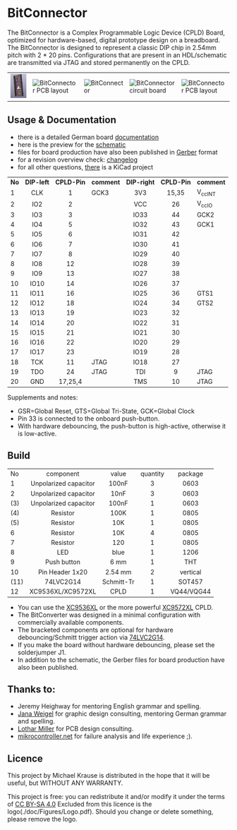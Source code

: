 # BitConnector

The BitConnector is a Complex Programmable Logic Device (CPLD) Board, optimized for hardware-based, digital prototype design on a breadboard. 
The BitConnector is designed to represent a classic DIP chip in 2.54mm pitch with 2 * 20 pins. 
Configurations that are present in an HDL/schematic are transmitted via JTAG and stored permanently on the CPLD.

<table><tr>
<td>   <img alt="BitConnector Ti-Band-Version" src="TI-BitConnector.png" width="214"> </td>
<td>   <img alt="BitConnector PCB layout" src="doc/Figures/package_equivalent.png"> </td>
<td>   <img alt="BitConnector" src="doc/Figures/BitConnector6P.png"> </td>
<td>   <img alt="BitConnector circuit board" src="doc/Figures/BitConnector v4X_F.png"> </td>
<td>   <img alt="BitConnector PCB layout" src="doc/Figures/BitConnector v4X_F2.png"> </td>
</tr></table>

## Usage & Documentation

- there is a detailed German board [documentation](https://raw.githubusercontent.com/tiband/Tiband-BitConnector/master/Board_Doc_German.pdf)
- here is the preview for the [schematic](https://github.com/tiband/Tiband-BitConnector/raw/master/schematic_v5X.pdf)
- files for board production have also been published in [Gerber](https://github.com/tiband/Tiband-BitConnector/blob/master/gerbers/gerbers_v5X.zip) format
- for a revision overview check: [changelog](https://raw.githubusercontent.com/tiband/Tiband-BitConnector/master/changelog.txt)
- for all other questions, [there](https://github.com/tiband/Tiband-BitConnector.git) is a KiCad project

|    |           |          |           |            |          |                   |
| :- | :-------: | :------: | :-------- | :--------: | :------: | :---------------- |
| **No** | **DIP-left**  | **CPLD-Pin** | **comment**   | **DIP-right**  | **CPLD-Pin** | **comment** |
| 1  |    CLK    |    1     | GCK3      |    3V3     |  15,35   | V<sub>ccINT</sub> |
| 2  |    IO2    |    2     |           |    VCC     |    26    | V<sub>ccIO</sub>  |
| 3  |    IO3    |    3     |           |    IO33    |    44    | GCK2              |
| 4  |    IO4    |    5     |           |    IO32    |    43    | GCK1              |
| 5  |    IO5    |    6     |           |    IO31    |    42    |                   |
| 6  |    IO6    |    7     |           |    IO30    |    41    |                   |
| 7  |    IO7    |    8     |           |    IO29    |    40    |                   |
| 8  |    IO8    |    12    |           |    IO28    |    39    |                   |
| 9  |    IO9    |    13    |           |    IO27    |    38    |                   |
| 10 |   IO10    |    14    |           |    IO26    |    37    |                   |
| 11 |   IO11    |    16    |           |    IO25    |    36    | GTS1              |
| 12 |   IO12    |    18    |           |    IO24    |    34    | GTS2              |
| 13 |   IO13    |    19    |           |    IO23    |    32    |                   |
| 14 |   IO14    |    20    |           |    IO22    |    31    |                   |
| 15 |   IO15    |    21    |           |    IO21    |    30    |                   |
| 16 |   IO16    |    22    |           |    IO20    |    29    |                   |
| 17 |   IO17    |    23    |           |    IO19    |    28    |                   |
| 18 |    TCK    |    11    | JTAG      |    IO18    |    27    |                   |
| 19 |    TDO    |    24    | JTAG      |    TDI     |    9     | JTAG              |
| 20 |    GND    | 17,25,4  |           |    TMS     |    10    | JTAG              |

Supplements and notes:

- GSR=Global Reset, GTS=Global Tri-State, GCK=Global Clock
- Pin 33 is connected to the onboard push-button.
- With hardware debouncing, the push-button is high-active, otherwise it is low-active.

## Build

|       |                               |               |               |               |
| :-    | :---------------------------: | :--------:    | :---------:   |   :---------: |
|   No  |   component                   |  value        |   quantity    |   package     |
|   1   |   Unpolarized capacitor       |   100nF       |   3           |   0603        |
|   2   |   Unpolarized capacitor       |   10nF        |   3           |   0603        |
|  (3)  |   Unpolarized capacitor       |   100nF       |   1           |   0603        |
|  (4)  |   Resistor                    |   100K        |   1           |   0805        |
|  (5)  |   Resistor                    |   10K         |   1           |   0805        |
|   6   |   Resistor                    |   10K         |   4           |   0805        |
|   7   |   Resistor                    |   120         |   1           |   0805        |
|   8   |   LED                         |   blue        |   1           |   1206        |
|   9   |   Push button                 |   6 mm        |   1           |   THT         |
|   10  |   Pin Header 1x20             |   2.54 mm     |   2           |   vertical    |
|  (11) |   74LVC2G14                   |   Schmitt-Tr  |   1           |   SOT457      |
|   12  |   XC9536XL/XC9572XL           |   CPLD        |   1           |   VQ44/VQG44  |

- You can use the [XC9536XL](https://www.xilinx.com/support/documentation/data_sheets/ds058.pdf) or the more powerful [XC9572XL](https://www.xilinx.com/support/documentation/data_sheets/ds057.pdf) CPLD.
- The BitConverter was designed in a minimal configuration with commercially available components.
- The bracketed components are optional for hardware debouncing/Schmitt trigger action via [74LVC2G14](https://assets.nexperia.com/documents/data-sheet/74LVC2G14.pdf).
- If you make the board without hardware debouncing, please set the solderjumper J1.
- In addition to the schematic, the Gerber files for board production have also been published.

## Thanks to:

- Jeremy Heighway for mentoring English grammar and spelling.
- [Jana Weigel](https://janaweigel.wordpress.com/) for graphic design consulting, mentoring German grammar and spelling.
- [Lothar Miller](http://www.lothar-miller.de/) for PCB design consulting.
- [mikrocontroller.net](https://www.mikrocontroller.net/topic/492067) for failure analysis and life experience ;).

## Licence
This project by Michael Krause is distributed in the hope that it will be useful, but WITHOUT ANY WARRANTY.

This project is free: you can redistribute it and/or modify
it under the terms of [CC BY-SA 4.0](https://creativecommons.org/licenses/by-sa/4.0/deed.de)
Excluded from this licence is the logo(./doc/Figures/Logo.pdf).
Should you change or delete something, please remove the logo.
